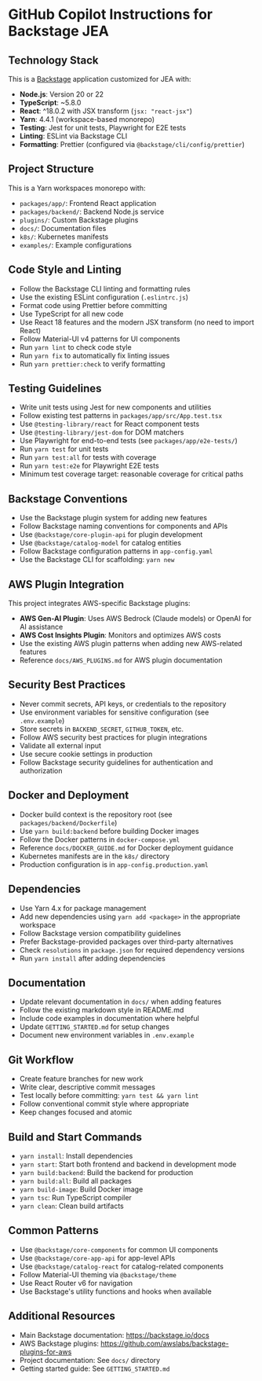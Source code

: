 # GitHub Copilot Instructions for Backstage JEA

## Technology Stack

This is a [Backstage](https://backstage.io) application customized for JEA with:

- **Node.js**: Version 20 or 22
- **TypeScript**: ~5.8.0
- **React**: ^18.0.2 with JSX transform (`jsx: "react-jsx"`)
- **Yarn**: 4.4.1 (workspace-based monorepo)
- **Testing**: Jest for unit tests, Playwright for E2E tests
- **Linting**: ESLint via Backstage CLI
- **Formatting**: Prettier (configured via `@backstage/cli/config/prettier`)

## Project Structure

This is a Yarn workspaces monorepo with:

- `packages/app/`: Frontend React application
- `packages/backend/`: Backend Node.js service
- `plugins/`: Custom Backstage plugins
- `docs/`: Documentation files
- `k8s/`: Kubernetes manifests
- `examples/`: Example configurations

## Code Style and Linting

- Follow the Backstage CLI linting and formatting rules
- Use the existing ESLint configuration (`.eslintrc.js`)
- Format code using Prettier before committing
- Use TypeScript for all new code
- Use React 18 features and the modern JSX transform (no need to import React)
- Follow Material-UI v4 patterns for UI components
- Run `yarn lint` to check code style
- Run `yarn fix` to automatically fix linting issues
- Run `yarn prettier:check` to verify formatting

## Testing Guidelines

- Write unit tests using Jest for new components and utilities
- Follow existing test patterns in `packages/app/src/App.test.tsx`
- Use `@testing-library/react` for React component tests
- Use `@testing-library/jest-dom` for DOM matchers
- Use Playwright for end-to-end tests (see `packages/app/e2e-tests/`)
- Run `yarn test` for unit tests
- Run `yarn test:all` for tests with coverage
- Run `yarn test:e2e` for Playwright E2E tests
- Minimum test coverage target: reasonable coverage for critical paths

## Backstage Conventions

- Use the Backstage plugin system for adding new features
- Follow Backstage naming conventions for components and APIs
- Use `@backstage/core-plugin-api` for plugin development
- Use `@backstage/catalog-model` for catalog entities
- Follow Backstage configuration patterns in `app-config.yaml`
- Use the Backstage CLI for scaffolding: `yarn new`

## AWS Plugin Integration

This project integrates AWS-specific Backstage plugins:

- **AWS Gen-AI Plugin**: Uses AWS Bedrock (Claude models) or OpenAI for AI assistance
- **AWS Cost Insights Plugin**: Monitors and optimizes AWS costs
- Use the existing AWS plugin patterns when adding new AWS-related features
- Reference `docs/AWS_PLUGINS.md` for AWS plugin documentation

## Security Best Practices

- Never commit secrets, API keys, or credentials to the repository
- Use environment variables for sensitive configuration (see `.env.example`)
- Store secrets in `BACKEND_SECRET`, `GITHUB_TOKEN`, etc.
- Follow AWS security best practices for plugin integrations
- Validate all external input
- Use secure cookie settings in production
- Follow Backstage security guidelines for authentication and authorization

## Docker and Deployment

- Docker build context is the repository root (see `packages/backend/Dockerfile`)
- Use `yarn build:backend` before building Docker images
- Follow the Docker patterns in `docker-compose.yml`
- Reference `docs/DOCKER_GUIDE.md` for Docker deployment guidance
- Kubernetes manifests are in the `k8s/` directory
- Production configuration is in `app-config.production.yaml`

## Dependencies

- Use Yarn 4.x for package management
- Add new dependencies using `yarn add <package>` in the appropriate workspace
- Follow Backstage version compatibility guidelines
- Prefer Backstage-provided packages over third-party alternatives
- Check `resolutions` in `package.json` for required dependency versions
- Run `yarn install` after adding dependencies

## Documentation

- Update relevant documentation in `docs/` when adding features
- Follow the existing markdown style in README.md
- Include code examples in documentation where helpful
- Update `GETTING_STARTED.md` for setup changes
- Document new environment variables in `.env.example`

## Git Workflow

- Create feature branches for new work
- Write clear, descriptive commit messages
- Test locally before committing: `yarn test && yarn lint`
- Follow conventional commit style where appropriate
- Keep changes focused and atomic

## Build and Start Commands

- `yarn install`: Install dependencies
- `yarn start`: Start both frontend and backend in development mode
- `yarn build:backend`: Build the backend for production
- `yarn build:all`: Build all packages
- `yarn build-image`: Build Docker image
- `yarn tsc`: Run TypeScript compiler
- `yarn clean`: Clean build artifacts

## Common Patterns

- Use `@backstage/core-components` for common UI components
- Use `@backstage/core-app-api` for app-level APIs
- Use `@backstage/catalog-react` for catalog-related components
- Follow Material-UI theming via `@backstage/theme`
- Use React Router v6 for navigation
- Use Backstage's utility functions and hooks when available

## Additional Resources

- Main Backstage documentation: https://backstage.io/docs
- AWS Backstage plugins: https://github.com/awslabs/backstage-plugins-for-aws
- Project documentation: See `docs/` directory
- Getting started guide: See `GETTING_STARTED.md`
